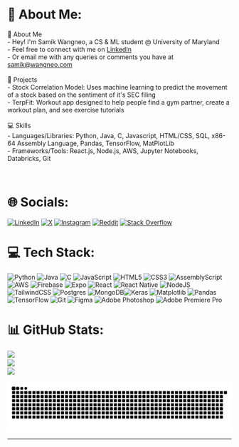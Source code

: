 # 💫 About Me:
👋 About Me<br>    - Hey! I'm Samik Wangneo, a CS & ML student @ University of Maryland<br>    - Feel free to connect with me on [LinkedIn](https://linkedin.com/in/samikwangneo)<br>    - Or email me with any queries or comments you have at samik@wangneo.com<br><br>🌟 Projects<br>    - Stock Correlation Model: Uses machine learning to predict the movement of a stock based on the sentiment of it's SEC filing<br>    - TerpFit: Workout app designed to help people find a gym partner, create a workout plan, and see exercise tutorials<br><br>💻 Skills<br>    - Languages/Libraries: Python, Java, C, Javascript, HTML/CSS, SQL, x86-64 Assembly Language, Pandas, TensorFlow, MatPlotLib<br>    - Frameworks/Tools: React.js, Node.js, AWS, Jupyter Notebooks, Databricks, Git<br><br><br>


# 🌐 Socials:
[![LinkedIn](https://img.shields.io/badge/LinkedIn-%230077B5.svg?style=flat-square&logo=linkedin&logoColor=white)](https://linkedin.com/in/samikwangneo) [![X](https://img.shields.io/badge/X-black.svg?style=flat-square&logo=X&logoColor=white)](https://x.com/samikwangneo) [![Instagram](https://img.shields.io/badge/Instagram-%23E4405F.svg?style=flat-square&logo=Instagram&logoColor=white)](https://instagram.com/samikwangneo) [![Reddit](https://img.shields.io/badge/Reddit-%23FF4500.svg?style=flat-square&logo=Reddit&logoColor=white)](https://reddit.com/user/snoooopl) [![Stack Overflow](https://img.shields.io/badge/-Stackoverflow-FE7A16?style=flat-square&logo=stack-overflow&logoColor=white)](https://stackoverflow.com/users/14677890) 

# 💻 Tech Stack:
![Python](https://img.shields.io/badge/python-3670A0?style=for-the-badge&logo=python&logoColor=ffdd54) ![Java](https://img.shields.io/badge/java-%23ED8B00.svg?style=for-the-badge&logo=openjdk&logoColor=white) ![C](https://img.shields.io/badge/c-%2300599C.svg?style=for-the-badge&logo=c&logoColor=white) ![JavaScript](https://img.shields.io/badge/javascript-%23323330.svg?style=for-the-badge&logo=javascript&logoColor=%23F7DF1E) ![HTML5](https://img.shields.io/badge/html5-%23E34F26.svg?style=for-the-badge&logo=html5&logoColor=white) ![CSS3](https://img.shields.io/badge/css3-%231572B6.svg?style=for-the-badge&logo=css3&logoColor=white) ![AssemblyScript](https://img.shields.io/badge/assembly%20script-%23000000.svg?style=for-the-badge&logo=assemblyscript&logoColor=white) ![AWS](https://img.shields.io/badge/AWS-%23FF9900.svg?style=for-the-badge&logo=amazon-aws&logoColor=white) ![Firebase](https://img.shields.io/badge/firebase-%23039BE5.svg?style=for-the-badge&logo=firebase) ![Expo](https://img.shields.io/badge/expo-1C1E24?style=for-the-badge&logo=expo&logoColor=#D04A37) ![React](https://img.shields.io/badge/react-%2320232a.svg?style=for-the-badge&logo=react&logoColor=%2361DAFB) ![React Native](https://img.shields.io/badge/react_native-%2320232a.svg?style=for-the-badge&logo=react&logoColor=%2361DAFB) ![NodeJS](https://img.shields.io/badge/node.js-6DA55F?style=for-the-badge&logo=node.js&logoColor=white) ![TailwindCSS](https://img.shields.io/badge/tailwindcss-%2338B2AC.svg?style=for-the-badge&logo=tailwind-css&logoColor=white) ![Postgres](https://img.shields.io/badge/postgres-%23316192.svg?style=for-the-badge&logo=postgresql&logoColor=white) ![MongoDB](https://img.shields.io/badge/MongoDB-%234ea94b.svg?style=for-the-badge&logo=mongodb&logoColor=white)![Keras](https://img.shields.io/badge/Keras-%23D00000.svg?style=for-the-badge&logo=Keras&logoColor=white) ![Matplotlib](https://img.shields.io/badge/Matplotlib-%23ffffff.svg?style=for-the-badge&logo=Matplotlib&logoColor=black) ![Pandas](https://img.shields.io/badge/pandas-%23150458.svg?style=for-the-badge&logo=pandas&logoColor=white) ![TensorFlow](https://img.shields.io/badge/TensorFlow-%23FF6F00.svg?style=for-the-badge&logo=TensorFlow&logoColor=white) ![Git](https://img.shields.io/badge/git-%23F05033.svg?style=for-the-badge&logo=git&logoColor=white) ![Figma](https://img.shields.io/badge/figma-%23F24E1E.svg?style=for-the-badge&logo=figma&logoColor=white) ![Adobe Photoshop](https://img.shields.io/badge/adobe%20photoshop-%2331A8FF.svg?style=for-the-badge&logo=adobe%20photoshop&logoColor=white) ![Adobe Premiere Pro](https://img.shields.io/badge/Adobe%20Premiere%20Pro-9999FF.svg?style=for-the-badge&logo=Adobe%20Premiere%20Pro&logoColor=white)

# 📊 GitHub Stats:
![](https://github-readme-stats.vercel.app/api?username=samikwangneo&theme=tokyonight&hide_border=false&include_all_commits=false&count_private=false)<br/>
![](https://github-readme-streak-stats.herokuapp.com/?user=samikwangneo&theme=tokyonight&hide_border=false)<br/>
![](https://github-readme-stats.vercel.app/api/top-langs/?username=samikwangneo&theme=tokyonight&hide_border=false&include_all_commits=false&count_private=false&layout=compact)


<!---[![](https://visitcount.itsvg.in/api?id=samikwangneo&icon=0&color=0)](https://visitcount.itsvg.in) --->

<picture>
  <source media="(prefers-color-scheme: dark)" srcset="https://raw.githubusercontent.com/samikwangneo/samikwangneo/refs/heads/output/github-snake-dark.svg" />
  <source media="(prefers-color-scheme: light)" srcset="https://raw.githubusercontent.com/samikwangneo/samikwangneo/refs/heads/output/github-snake.svg" />
  <img alt="github-snake" src="https://raw.githubusercontent.com/samikwangneo/samikwangneo/refs/heads/output/github-snake.svg" />
</picture>

---
